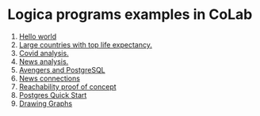 <!--
Copyright 2020 Google LLC

Licensed under the Apache License, Version 2.0 (the "License");
you may not use this file except in compliance with the License.
You may obtain a copy of the License at

     http://www.apache.org/licenses/LICENSE-2.0

Unless required by applicable law or agreed to in writing, software
distributed under the License is distributed on an "AS IS" BASIS,
WITHOUT WARRANTIES OR CONDITIONS OF ANY KIND, either express or implied.
See the License for the specific language governing permissions and
limitations under the License.
-->

# Logica programs examples in CoLab

1. [Hello world](https://colab.research.google.com/github/EvgSkv/logica/blob/main/examples/Logica_example_Hello_World.ipynb)
1. [Large countries with top life expectancy.](https://colab.research.google.com/github/EvgSkv/logica/blob/main/examples/Logica_example_Life_expectency.ipynb)
1. [Covid analysis.](https://colab.research.google.com/github/EvgSkv/logica/blob/main/examples/Logica_example_Covid_Analysis.ipynb)
1. [News analysis.](https://colab.research.google.com/github/EvgSkv/logica/blob/main/examples/Logica_example_News_Clusters.ipynb)
1. [Avengers and PostgreSQL](https://colab.research.google.com/github/EvgSkv/logica/blob/main/examples/Logica_example_Avengers_and_PostgreSQL.ipynb)
1. [News connections](https://colab.research.google.com/github/EvgSkv/logica/blob/main/examples/Logica_example_News_connections.ipynb)
1. [Reachability proof of concept](https://colab.research.google.com/github/EvgSkv/logica/blob/main/examples/Logica_example_Reachability.ipynb)
1. [Postgres Quick Start](https://colab.research.google.com/github/EvgSkv/logica/blob/main/examples/Logica_example_Postgres_Quick_Start.ipynb)
1. [Drawing Graphs](https://colab.research.google.com/github/EvgSkv/logica/blob/main/examples/Logica_example_Drawing_Graphs.ipynb)
